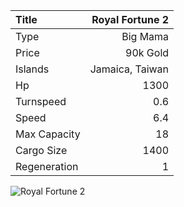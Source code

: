 |Title        | Royal Fortune 2
|:-|-:
|Type         | Big Mama
|Price        | 90k Gold    
|Islands      | Jamaica, Taiwan
|Hp           | 1300
|Turnspeed    | 0.6
|Speed        | 6.4
|Max Capacity | 18
|Cargo Size   | 1400
|Regeneration | 1

<img src="assets/img/royalFortune.png" alt="Royal Fortune 2">
